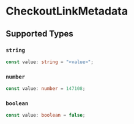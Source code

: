 # CheckoutLinkMetadata


## Supported Types

### `string`

```typescript
const value: string = "<value>";
```

### `number`

```typescript
const value: number = 147108;
```

### `boolean`

```typescript
const value: boolean = false;
```

